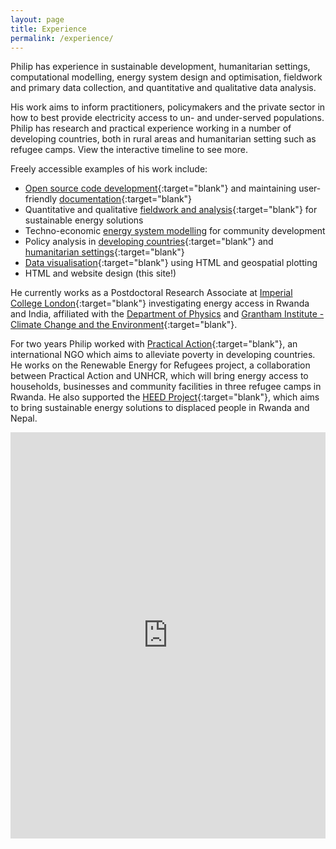 ```yaml
---
layout: page
title: Experience
permalink: /experience/
---
```

Philip has experience in sustainable development, humanitarian settings, computational modelling, energy system design and optimisation, fieldwork and primary data collection, and quantitative and qualitative data analysis.  

His work aims to inform practitioners, policymakers and the private sector in how to best provide electricity access to un- and under-served populations. Philip has research and practical experience working in a number of developing countries, both in rural areas and humanitarian setting such as refugee camps. View the interactive timeline to see more.

Freely accessible examples of his work include:
- [Open source code development](https://github.com/phil-sandwell/CLOVER){:target="blank"} and maintaining user-friendly [documentation](https://clover-energy.readthedocs.io/en/latest/){:target="blank"}
- Quantitative and qualitative [fieldwork and analysis](https://practicalaction.org/knowledge-centre/resources/ensuring-refugee-camps-in-rwanda-have-access-to-sustainable-energy/){:target="blank"} for sustainable energy solutions
- Techno-economic [energy system modelling](https://github.com/phil-sandwell/CLOVER) for community development
- Policy analysis in [developing countries](https://www.imperial.ac.uk/grantham/publications/briefing-papers/supporting-rural-electrification-in-developing-countries.php){:target="blank"} and [humanitarian settings](https://www.imperial.ac.uk/grantham/publications/sustainable-mini-grid-systems-in-refugee-camps-a-case-study-of-rwanda.php){:target="blank"}
- [Data visualisation](https://phil-sandwell.github.io/Singapore_Solar/){:target="blank"} using HTML and geospatial plotting
- HTML and website design (this site!)

He currently works as a Postdoctoral Research Associate at [Imperial College London](https://www.imperial.ac.uk/){:target="blank"} investigating energy access in Rwanda and India, affiliated with the [Department of Physics](https://www.imperial.ac.uk/physics) and [Grantham Institute - Climate Change and the Environment](https://www.imperial.ac.uk/grantham/){:target="blank"}.

For two years Philip worked with [Practical Action](https://practicalaction.org/){:target="blank"}, an international NGO which aims to alleviate poverty in developing countries. He works on the Renewable Energy for Refugees project, a collaboration between Practical Action and UNHCR, which will bring energy access to households, businesses and community facilities in three refugee camps in Rwanda. He also supported the [HEED Project](http://heed-refugee.coventry.ac.uk/){:target="blank"}, which aims to bring sustainable energy solutions to displaced people in Rwanda and Nepal.

<iframe src='https://cdn.knightlab.com/libs/timeline3/latest/embed/index.html?source=1lBqA8LaCnKzf2paqa5pveaZHYGCHAC67a1J6JwK4bwo&font=Default&lang=en&initial_zoom=2&height=650' width='100%' height='650' webkitallowfullscreen mozallowfullscreen allowfullscreen frameborder='0'></iframe>
<!--https://docs.google.com/spreadsheets/d/1lBqA8LaCnKzf2paqa5pveaZHYGCHAC67a1J6JwK4bwo/edit#gid=0
http://timeline.knightlab.com/ -->
